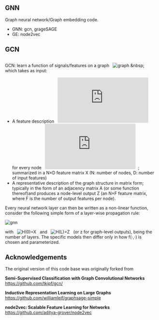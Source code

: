 ## GNN
Graph neural network/Graph embedding code.  
* GNN: gcn, grageSAGE
* GE: node2vec

## GCN  
<div style="text-align: center;">
<img alt="" src="https://s3.ax1x.com/2020/11/15/DFYfqe.png" style="display: inline-block;"/>
</div>

GCN: learn a function of signals/features on a graph &nbsp; ![graph](http://latex.codecogs.com/png.latex?G=\left(V,E\right))  &nbsp; which takes as input:  
* A feature description &nbsp;  ![x_i](http://latex.codecogs.com/png.latex?x_i) &nbsp; for every node &nbsp; ![i](http://latex.codecogs.com/png.latex?i) &nbsp;; summarized in a N×D feature matrix X (N: number of nodes, D: number of input features)
* A representative description of the graph structure in matrix form; typically in the form of an adjacency matrix A (or some function thereof)and produces a node-level output Z (an N×F feature matrix, where F is the number of output features per node). 

Every neural network layer can then be written as a non-linear function, consider the following simple form of a layer-wise propagation rule:  

![gnn](http://latex.codecogs.com/png.latex?H^{(l+1)}=f\left(H^{(l)},A\right)=\sigma\left(AH^{(l)}W^{(l)}\right))  

with &nbsp; ![H(0)=X](http://latex.codecogs.com/png.latex?H\left(0\right)=X) &nbsp; and &nbsp; ![H(L)=Z](http://latex.codecogs.com/png.latex?H\left(L\right)=Z) &nbsp; (or z for graph-level outputs), being the number of layers. The specific models then differ only in how f(⋅,⋅) is chosen and parameterized.

## Acknowledgements
The original version of this code base was originally forked from   

**Semi-Supervised Classification with Graph Convolutional Networks**  
https://github.com/tkipf/gcn/ 

**Inductive Representation Learning on Large Graphs**  
https://github.com/williamleif/graphsage-simple

**node2vec: Scalable Feature Learning for Networks**  
https://github.com/aditya-grover/node2vec